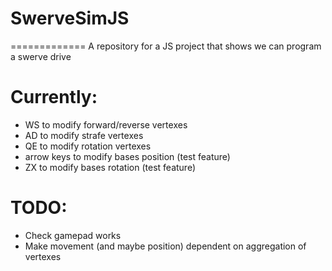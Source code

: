 # SwerveSimJS
=============
A repository for a JS project that shows we can program a swerve drive
# Currently:
- WS to modify forward/reverse vertexes
- AD to modify strafe vertexes
- QE to modify rotation vertexes
- arrow keys to modify bases position (test feature)
- ZX to modify bases rotation (test feature)

# TODO:
- Check gamepad works
- Make movement (and maybe position) dependent on aggregation of vertexes
